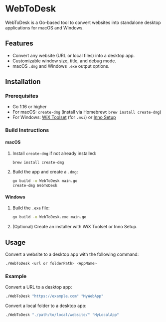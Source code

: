 
# WebToDesk

WebToDesk is a Go-based tool to convert websites into standalone desktop applications for macOS and Windows.

## Features

- Convert any website (URL or local files) into a desktop app.
- Customizable window size, title, and debug mode.
- macOS `.dmg` and Windows `.exe` output options.

## Installation

### Prerequisites

- Go 1.16 or higher
- For macOS: `create-dmg` (install via Homebrew: `brew install create-dmg`)
- For Windows: [WiX Toolset](https://wixtoolset.org/) (for `.msi`) or [Inno Setup](https://jrsoftware.org/isdl.php)

### Build Instructions

#### macOS

1. Install `create-dmg` if not already installed:

   ```sh
   brew install create-dmg
   ```

2. Build the app and create a `.dmg`:

   ```sh
   go build -o WebToDesk main.go
   create-dmg WebToDesk
   ```

#### Windows

1. Build the `.exe` file:

   ```sh
   go build -o WebToDesk.exe main.go
   ```

2. (Optional) Create an installer with WiX Toolset or Inno Setup.

## Usage

Convert a website to a desktop app with the following command:

```sh
./WebToDesk <url or folderPath> <AppName>
```

### Example

Convert a URL to a desktop app:

```sh
./WebToDesk "https://example.com" "MyWebApp"
```

Convert a local folder to a desktop app:

```sh
./WebToDesk "./path/to/local/website/" "MyLocalApp"
```
